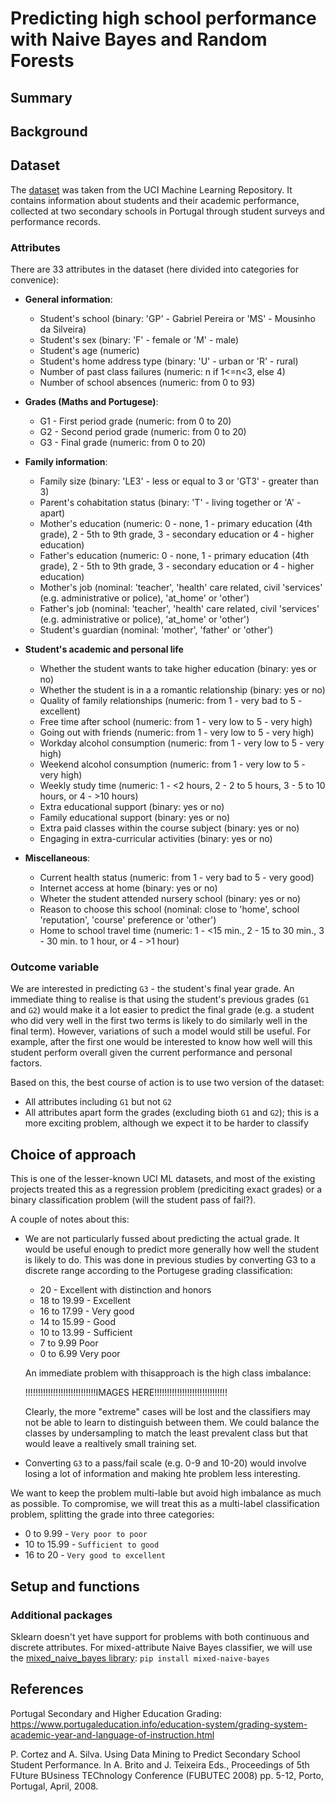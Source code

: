 <!-- #region -->
# Predicting high school performance with Naive Bayes and Random Forests

## Summary 

## Background

## Dataset
The [dataset](https://archive.ics.uci.edu/ml/datasets/student+performance) was taken from the UCI Machine Learning Repository. It contains information about students and their academic performance, collected at two secondary schools in Portugal through student surveys and performance records. 

### Attributes
There are 33 attributes in the dataset (here divided into categories for convenice):

* **General information**:
    * Student's school (binary: 'GP' - Gabriel Pereira or 'MS' - Mousinho da Silveira)
    * Student's sex (binary: 'F' - female or 'M' - male)
    * Student's age (numeric)
    * Student's home address type (binary: 'U' - urban or 'R' - rural)
    * Number of past class failures (numeric: n if 1<=n<3, else 4)
    * Number of school absences (numeric: from 0 to 93)
    
* **Grades (Maths and Portugese)**:
    * G1 - First period grade (numeric: from 0 to 20)
    * G2 - Second period grade (numeric: from 0 to 20)
    * G3 - Final grade (numeric: from 0 to 20)
 
* **Family information**:
    * Family size (binary: 'LE3' - less or equal to 3 or 'GT3' - greater than 3)
    * Parent's cohabitation status (binary: 'T' - living together or 'A' - apart)
    * Mother's education (numeric: 0 - none, 1 - primary education (4th grade), 2 - 5th to 9th grade, 3 - secondary education or 4 - higher education)
    * Father's education (numeric: 0 - none, 1 - primary education (4th grade), 2 - 5th to 9th grade, 3 - secondary education or 4 - higher education)
    * Mother's job (nominal: 'teacher', 'health' care related, civil 'services' (e.g. administrative or police), 'at_home' or 'other')
    * Father's job (nominal: 'teacher', 'health' care related, civil 'services' (e.g. administrative or police), 'at_home' or 'other')
    * Student's guardian (nominal: 'mother', 'father' or 'other')
    
* **Student's academic and personal life**
    * Whether the student wants to take higher education (binary: yes or no)
    * Whether the student is in a a romantic relationship (binary: yes or no)
    * Quality of family relationships (numeric: from 1 - very bad to 5 - excellent)
    * Free time after school (numeric: from 1 - very low to 5 - very high)
    * Going out with friends (numeric: from 1 - very low to 5 - very high)
    * Workday alcohol consumption (numeric: from 1 - very low to 5 - very high)
    * Weekend alcohol consumption (numeric: from 1 - very low to 5 - very high)
    * Weekly study time (numeric: 1 - <2 hours, 2 - 2 to 5 hours, 3 - 5 to 10 hours, or 4 - >10 hours)
    * Extra educational support (binary: yes or no)
    * Family educational support (binary: yes or no)
    * Extra paid classes within the course subject (binary: yes or no)
    * Engaging in extra-curricular activities (binary: yes or no)
    
* **Miscellaneous**:
    * Current health status (numeric: from 1 - very bad to 5 - very good)
    * Internet access at home (binary: yes or no)
    * Wheter the student attended nursery school (binary: yes or no)
    * Reason to choose this school (nominal: close to 'home', school 'reputation', 'course' preference or 'other')
    * Home to school travel time (numeric: 1 - <15 min., 2 - 15 to 30 min., 3 - 30 min. to 1 hour, or 4 - >1 hour)
   
### Outcome variable
We are interested in predicting `G3` - the student's final year grade. An immediate thing to realise is that using the student's previous grades (`G1` and `G2`) would make it a lot easier to predict the final grade (e.g. a student who did very well in the first two terms is likely to do similarly well in the final term). However, variations of such a model would still be useful. For example, after the first one would be interested to know how well will this student perform overall given the current performance and personal factors.

Based on this, the best course of action is to use two version of the dataset:
* All attributes including `G1` but not `G2`
* All attributes apart form the grades (excluding bioth `G1` and `G2`); this is a more exciting problem, although we expect it to be harder to classify

## Choice of approach

This is one of the lesser-known UCI ML datasets, and most of the existing projects treated this as a regression problem (prediciting exact grades) or a binary classification problem (will the student pass of fail?). 

A couple of notes about this:
* We are not particularly fussed about predicting the actual grade. It would be useful enough to predict more generally how well the student is likely to do. This was done in previous studies by converting G3 to a discrete range according to the Portugese grading classification:
    * 20 - Excellent with distinction and honors
    * 18 to 19.99 - Excellent
    * 16 to 17.99 - Very good
    * 14 to 15.99 - Good
    * 10 to 13.99 - Sufficient	
    * 7 to 9.99 Poor
    * 0 to 6.99 Very poor
    
    An immediate problem with thisapproach is the high class imbalance:

    !!!!!!!!!!!!!!!!!!!!!!!!!!!!IMAGES HERE!!!!!!!!!!!!!!!!!!!!!!!!!!!!!

    Clearly, the more "extreme" cases will be lost and the classifiers may not be able to learn to distinguish between them. We could balance the classes by undersampling to match the least prevalent class but that would leave a realtively small training set.

* Converting `G3` to a pass/fail scale (e.g. 0-9 and 10-20) would involve losing a lot of information and making hte problem less interesting.

We want to keep the problem multi-lable but avoid high imbalance as much as possible. To compromise, we will treat this as a multi-label classification problem, splitting the grade into three categories:
* 0 to 9.99 - `Very poor to poor`
* 10 to 15.99 - `Sufficient to good`
* 16 to 20 - `Very good to excellent`

## Setup and functions
### Additional packages
Sklearn doesn't yet have support for problems with both continuous and discrete attributes. For mixed-attribute Naive Bayes classifier, we will use the [mixed_naive_bayes library](https://github.com/remykarem/mixed-naive-bayes):
`pip install mixed-naive-bayes`





## References
Portugal Secondary and Higher Education Grading: https://www.portugaleducation.info/education-system/grading-system-academic-year-and-language-of-instruction.html

P. Cortez and A. Silva. Using Data Mining to Predict Secondary School Student Performance. In A. Brito and J. Teixeira Eds., Proceedings of 5th FUture BUsiness TEChnology Conference (FUBUTEC 2008) pp. 5-12, Porto, Portugal, April, 2008.
<!-- #endregion -->
